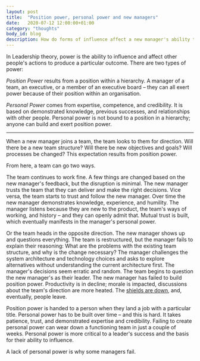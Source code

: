 ```yaml
---
layout: post
title:  "Position power, personal power and new managers"
date:   2020-07-12 12:00:00+01:00
category: "thoughts"
body_id: blog
description: How do forms of influence affect a new manager's ability to lead.
---
```


In Leadership theory, power is the ability to influence and affect other people's actions to produce a particular outcome. There are two types of power:

_Position Power_ results from a position within a hierarchy. A manager of a team, an executive, or a member of an executive board – they can all exert power because of their position within an organisation. 

_Personal Power_ comes from expertise, competence, and credibility. It is based on demonstrated knowledge, previous successes, and relationships with other people. Personal power is not bound to a position in a hierarchy; anyone can build and exert position power. 

---

When a new manager joins a team, the team looks to them for direction. Will there be a new team structure? Will there be new objectives and goals? Will processes be changed? This expectation results from position power. 

From here, a team can go two ways. 

The team continues to work fine. A few things are changed based on the new manager's feedback, but the disruption is minimal. The new manager trusts the team that they can deliver and make the right decisions. Vice versa, the team starts to trust and follow the new manager. Over time the new manager demonstrates knowledge, experience, and humility. The manager listens because they are new to the product, the team's ways of working, and history – and they can openly admit that. Mutual trust is built, which eventually manifests in the manager's personal power. 

Or the team heads in the opposite direction. The new manager shows up and questions everything. The team is restructured, but the manager fails to explain their reasoning: What are the problems with the existing team structure, and why is the change necessary? The manager challenges the system architecture and technology choices and asks to explore alternatives without understanding the current architecture first. The manager's decisions seem erratic and random. The team begins to question the new manager's as their leader. The new manager has failed to build position power. Productivity is in decline; morale is impacted, discussions about the team's direction are more heated. The [shields are down](https://randsinrepose.com/archives/shields-down/), and, eventually, people leave.

Position power is handed to a person when they land a job with a particular title. Personal power has to be built over time – and this is hard. It takes patience, trust, and demonstrated expertise and credibility. Failing to create personal power can wear down a functioning team in just a couple of weeks. Personal power is more critical to a leader's success and the basis for their ability to influence.

A lack of personal power is why some managers fail.
